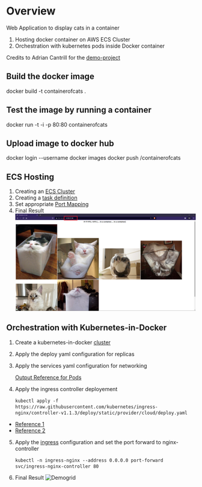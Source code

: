 # Overview
Web Application to display cats in a container
1. Hosting docker container on AWS ECS Cluster
2. Orchestration with kubernetes pods inside Docker container

Credits to Adrian Cantrill for the [demo-project](https://learn.cantrill.io/)

## Build the docker image
docker build -t containerofcats .

## Test the image by running a container
docker run -t -i -p 80:80 containerofcats

## Upload image to docker hub
docker login --username <USER>
docker images
docker push <USER>/containerofcats

## ECS Hosting
1. Creating an [ECS Cluster](/reference/1.png)
2. Creating a [task definition](/reference/2.png)
3. Set appropriate [Port Mapping](/reference/3.png) 
4. Final Result
![Demogrid](/reference/4.png)

## Orchestration with Kubernetes-in-Docker
1. Create a kubernetes-in-docker [cluster](/kb-reference/1.png)
2. Apply the deploy yaml configuration for replicas
3. Apply the services yaml configuration for networking

    [Output Reference for Pods](/kb-reference/2.png)

4. Apply the ingress controller deployement
    ```
    kubectl apply -f https://raw.githubusercontent.com/kubernetes/ingress-nginx/controller-v1.1.3/deploy/static/provider/cloud/deploy.yaml
    ```
    
-   [Reference 1](/kb-reference/3.png)
-   [Reference 2](/kb-reference/4.png)

5. Apply the [ingress](/kb-reference/5.png) configuration and set the port forward to nginx-controller
    ```
    kubectl -n ingress-nginx --address 0.0.0.0 port-forward svc/ingress-nginx-controller 80
    ```
6. Final Result
![Demogrid](/kb-reference/6.png)

